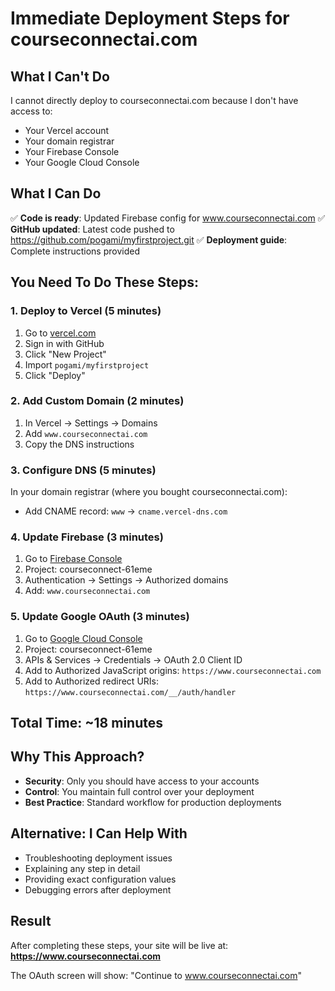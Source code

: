 # Immediate Deployment Steps for courseconnectai.com

## What I Can't Do
I cannot directly deploy to courseconnectai.com because I don't have access to:
- Your Vercel account
- Your domain registrar
- Your Firebase Console
- Your Google Cloud Console

## What I Can Do
✅ **Code is ready**: Updated Firebase config for www.courseconnectai.com
✅ **GitHub updated**: Latest code pushed to https://github.com/pogami/myfirstproject.git
✅ **Deployment guide**: Complete instructions provided

## You Need To Do These Steps:

### 1. Deploy to Vercel (5 minutes)
1. Go to [vercel.com](https://vercel.com)
2. Sign in with GitHub
3. Click "New Project"
4. Import `pogami/myfirstproject`
5. Click "Deploy"

### 2. Add Custom Domain (2 minutes)
1. In Vercel → Settings → Domains
2. Add `www.courseconnectai.com`
3. Copy the DNS instructions

### 3. Configure DNS (5 minutes)
In your domain registrar (where you bought courseconnectai.com):
- Add CNAME record: `www` → `cname.vercel-dns.com`

### 4. Update Firebase (3 minutes)
1. Go to [Firebase Console](https://console.firebase.google.com/)
2. Project: courseconnect-61eme
3. Authentication → Settings → Authorized domains
4. Add: `www.courseconnectai.com`

### 5. Update Google OAuth (3 minutes)
1. Go to [Google Cloud Console](https://console.cloud.google.com/)
2. Project: courseconnect-61eme
3. APIs & Services → Credentials → OAuth 2.0 Client ID
4. Add to Authorized JavaScript origins: `https://www.courseconnectai.com`
5. Add to Authorized redirect URIs: `https://www.courseconnectai.com/__/auth/handler`

## Total Time: ~18 minutes

## Why This Approach?
- **Security**: Only you should have access to your accounts
- **Control**: You maintain full control over your deployment
- **Best Practice**: Standard workflow for production deployments

## Alternative: I Can Help With
- Troubleshooting deployment issues
- Explaining any step in detail
- Providing exact configuration values
- Debugging errors after deployment

## Result
After completing these steps, your site will be live at:
**https://www.courseconnectai.com**

The OAuth screen will show: "Continue to www.courseconnectai.com"
